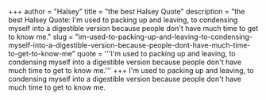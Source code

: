 +++
author = "Halsey"
title = "the best Halsey Quote"
description = "the best Halsey Quote: I'm used to packing up and leaving, to condensing myself into a digestible version because people don't have much time to get to know me."
slug = "im-used-to-packing-up-and-leaving-to-condensing-myself-into-a-digestible-version-because-people-dont-have-much-time-to-get-to-know-me"
quote = '''I'm used to packing up and leaving, to condensing myself into a digestible version because people don't have much time to get to know me.'''
+++
I'm used to packing up and leaving, to condensing myself into a digestible version because people don't have much time to get to know me.
